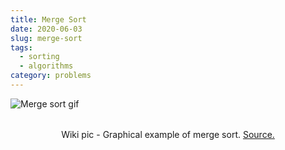 ```yaml
---
title: Merge Sort
date: 2020-06-03
slug: merge-sort
tags:
  - sorting
  - algorithms
category: problems
---
```


<img style='display: block; margin: 0 auto; margin-bottom: 2rem;' src='https://upload.wikimedia.org/wikipedia/commons/c/cc/Merge-sort-example-300px.gif' alt='Merge sort gif'/>

<span style="display:block; text-align: center;">Wiki pic - Graphical example of merge sort. [Source.](https://en.wikipedia.org/wiki/Merge_sort)</span>

<!-- embed:merge_sort.js -->
